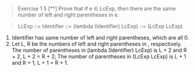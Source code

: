 > Exercise 1.5 [**] Prove that if e ∈ LcExp, 
> then there are the same number of left and right parentheses in e.

> LcExp ::= Identifier
>       ::= (lambda (Identifier) LcExp)
>       ::= (LcExp LcExp)

1. Identifier has same number of left and right parentheses, which are all 0.
2. Let L, R be the numbers of left and right parentheses in <expression>, respectively.
   The number of parentheses in (lambda (Identifier) LcExp) is L + 2 and R + 2, L + 2 = R + 2;
   The number of parentheses in (LcExp LcExp) is L + 1 and R + 1, L + 1 = R + 1.